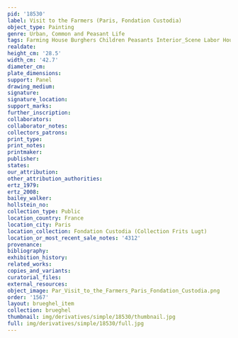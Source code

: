 ```yaml
---
pid: '18530'
label: Visit to the Farmers (Paris, Fondation Custodia)
object_type: Painting
genre: Urban, Common and Peasant Life
tags: Farming House Burghers Children Peasants Interior_Scene Labor Household_items
realdate: 
height_cm: '28.5'
width_cm: '42.7'
diameter_cm: 
plate_dimensions: 
support: Panel
drawing_medium: 
signature: 
signature_location: 
support_marks: 
further_inscription: 
collaborators: 
collaborator_notes: 
collectors_patrons: 
print_type: 
print_notes: 
printmaker: 
publisher: 
states: 
our_attribution: 
other_attribution_authorities: 
ertz_1979: 
ertz_2008: 
bailey_walker: 
hollstein_no: 
collection_type: Public
location_country: France
location_city: Paris
location_collection: Fondation Custodia (Collection Frits Lugt)
location_or_most_recent_sale_notes: '4312'
provenance: 
bibliography: 
exhibition_history: 
related_works: 
copies_and_variants: 
curatorial_files: 
external_resources: 
object_image: Par_Visit_to_the_Farmers_Paris_Fondation_Custodia.png
order: '1567'
layout: brueghel_item
collection: brueghel
thumbnail: img/derivatives/simple/18530/thumbnail.jpg
full: img/derivatives/simple/18530/full.jpg
---
```

